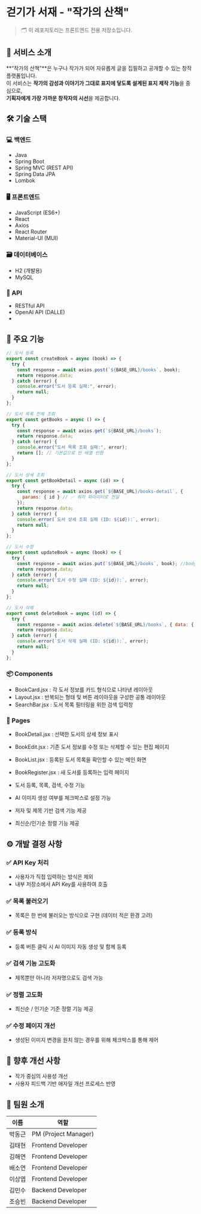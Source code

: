 # 걷기가 서재 - "작가의 산책"

> 🗂️ 이 레포지토리는 프론트엔드 전용 저장소입니다.

## 📌 서비스 소개

**“작가의 산책”**은 누구나 작가가 되어 자유롭게 글을 집필하고 공개할 수 있는 창작 플랫폼입니다.  
이 서비스는 **작가의 감성과 이야기가 그대로 표지에 닿도록 설계된 표지 제작 기능**을 중심으로,  
**기획자에게 가장 가까운 창작자의 시선**을 제공합니다.

## 🛠️ 기술 스택

### 💻 백엔드
- Java
- Spring Boot
- Spring MVC (REST API)
- Spring Data JPA
- Lombok

### 🖥️ 프론트엔드
- JavaScript (ES6+)
- React
- Axios
- React Router
- Material-UI (MUI)

### 🗃️ 데이터베이스
- H2 (개발용)
- MySQL

### 🔗 API
- RESTful API
- OpenAI API (DALLE)
- 
## 🧩 주요 기능
```js
// 도서 등록
export const createBook = async (book) => {
  try {
    const response = await axios.post(`${BASE_URL}/books`, book);
    return response.data;
  } catch (error) {
    console.error("도서 등록 실패:", error);
    return null;
  }
};

// 도서 목록 전체 조회
export const getBooks = async () => {
  try {
    const response = await axios.get(`${BASE_URL}/books`);
    return response.data;
  } catch (error) {
    console.error("도서 목록 조회 실패:", error);
    return []; // 기본값으로 빈 배열 반환
  }
};

// 도서 상세 조회
export const getBookDetail = async (id) => {
  try {
    const response = await axios.get(`${BASE_URL}/books-detail`, {
      params: { id } // ✅ 쿼리 파라미터로 전달
    });
    return response.data;
  } catch (error) {
    console.error(`도서 상세 조회 실패 (ID: ${id}):`, error);
    return null;
  }
};

// 도서 수정
export const updateBook = async (book) => {
  try {
    const response = await axios.put(`${BASE_URL}/books`, book); //body로 id포함 정보를 넘겨줌
    return response.data;
  } catch (error) {
    console.error(`도서 수정 실패 (ID: ${id}):`, error);
    return null;
  }
};

// 도서 삭제
export const deleteBook = async (id) => {
  try {
    const response = await axios.delete(`${BASE_URL}/books`, { data: { id } }); //body로 id를 넘겨줌
    return response.data;
  } catch (error) {
    console.error(`도서 삭제 실패 (ID: ${id}):`, error);
    return null;
  }
};
```
### 📦 Components
- BookCard.jsx : 각 도서 정보를 카드 형식으로 나타낸 레이아웃
- Layout.jsx : 반복되는 형태 및 버튼 레이아웃을 구성한 공통 레이아웃
- SearchBar.jsx : 도서 목록 필터링을 위한 검색 입력창

### 📄 Pages
- BookDetail.jsx : 선택한 도서의 상세 정보 표시
- BookEdit.jsx : 기존 도서 정보를 수정 또는 삭제할 수 있는 편집 페이지
- BookList.jsx : 등록된 도서 목록을 확인할 수 있는 메인 화면
- BookRegister.jsx : 새 도서를 등록하는 입력 페이지

- 도서 등록, 목록, 검색, 수정 기능
- AI 이미지 생성 여부를 체크박스로 설정 가능
- 저자 및 제목 기반 검색 기능 제공
- 최신순/인기순 정렬 기능 제공

## ⚙️ 개발 결정 사항

### ✅ API Key 처리
- 사용자가 직접 입력하는 방식은 제외
- 내부 저장소에서 API Key를 사용하여 호출

### ✅ 목록 불러오기
- 목록은 한 번에 불러오는 방식으로 구현 (데이터 적은 환경 고려)

### ✅ 등록 방식
- 등록 버튼 클릭 시 AI 이미지 자동 생성 및 함께 등록

### ✅ 검색 기능 고도화
- 제목뿐만 아니라 저자명으로도 검색 가능

### ✅ 정렬 고도화
- 최신순 / 인기순 기준 정렬 기능 제공

### ✅ 수정 페이지 개선
- 생성된 이미지 변경을 원치 않는 경우를 위해 체크박스를 통해 제어

## 🚧 향후 개선 사항
- 작가 중심의 사용성 개선
- 사용자 피드백 기반 애자일 개선 프로세스 반영


## 👥 팀원 소개

| 이름     | 역할               |
|----------|--------------------|
| 박동근   | PM (Project Manager) |
| 김태현   | Frontend Developer |
| 김해연   | Frontend Developer |
| 배소연   | Frontend Developer |
| 이상엽   | Frontend Developer |
| 김민수   | Backend Developer  |
| 조승빈   | Backend Developer  |



